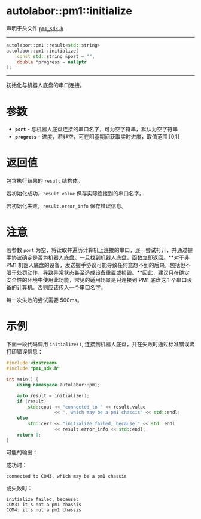 # autolabor::pm1::initialize

声明于头文件 [`pm1_sdk.h`](https://github.com/autolaborcenter/pm1_sdk/blob/master/src/main/pm1_sdk.h)

---

```c++
autolabor::pm1::result<std::string> 
autolabor::pm1::initialize(
    const std::string &port = "",
    double *progress = nullptr
);
```

---

初始化与机器人底盘的串口连接。

# 参数

* **`port`** - 与机器人底盘连接的串口名字，可为空字符串，默认为空字符串
* **`progress`** - 进度，若非空，可在阻塞期间获取实时进度，取值范围 [0,1]

# 返回值

包含执行结果的 `result` 结构体。

若初始化成功，`result.value` 保存实际连接到的串口名字。

若初始化失败，`result.error_info` 保存错误信息。

# 注意

若参数 `port` 为空，将读取并遍历计算机上连接的串口，逐一尝试打开，并通过握手协议确定是否为机器人底盘。一旦找到机器人底盘，函数立即返回。**对于非 PM1 机器人底盘的设备，发送握手协议可能导致任何意想不到的后果，包括但不限于处罚动作，导致异常状态甚至造成设备重置或损毁。**因此，建议只在确定安全性的环境中使用此功能，常见的适用场景是只连接到 PM1 底盘这 1 个串口设备的计算机。否则应该传入一个串口名字。

每一次失败的尝试需要 500ms。

# 示例

下面一段代码调用 `initialize()`, 连接到机器人底盘，并在失败时通过标准错误流打印错误信息：

```c++
#include <iostream>
#include "pm1_sdk.h"

int main() {
	using namespace autolabor::pm1;
	
	auto result = initialize();
	if (result)
		std::cout << "connected to " << result.value
		          << ", which may be a pm1 chassis" << std::endl;
	else
		std::cerr << "initialize failed, because:" << std::endl
		          << result.error_info << std::endl;
	return 0;
}

```

可能的输出：

成功时：

```shell
connected to COM3, which may be a pm1 chassis
```

或失败时：

```shell
initialize failed, because:
COM3: it's not a pm1 chassis
COM4: it's not a pm1 chassis
```